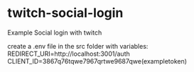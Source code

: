# twitch-social-login
Example Social login with twitch

create a .env file in the src folder with variables:
REDIRECT_URI=http://localhost:3001/auth
CLIENT_ID=3867q76tqwe7967qrtwe9687qwe(exampletoken)
